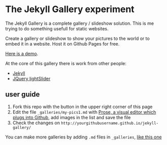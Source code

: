# The Jekyll Gallery experiment

The Jekyll Gallery is a complete gallery / slideshow solution. This is me trying to do something usefull for static websites.

Create a gallery or slideshow to show your pictures to the world or to embed it in a website. Host it on Github Pages for free.

[Here is a demo](http://lexoyo.me/jekyll-gallery/).

At the core of this gallery there is work from other people:

* [Jekyll](http://jekyllrb.com/)
* [JQuery lightSlider](http://sachinchoolur.github.io/lightslider/)

## user guide

1. Fork this repo with the button in the upper right corner of this page
2. Edit the file `_galleries/my-pics1.md` with [Prose, a visual editor which plugs into Github](http://prose.io/), add images in the list and save the file
3. Check the changes on `http://yourgithubusername.github.io/jekyll-gallery/`

You can make more galleries by adding `.md` files in `_galleries`, [like this one](galleries)


